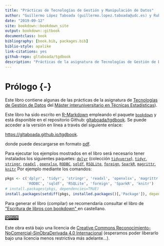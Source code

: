 ```yaml
--- 
title: "Prácticas de Tecnologías de Gestión y Manipulación de Datos"
author: "Guillermo López Taboada (guillermo.lopez.taboada@udc.es) y Rubén F. Casal (ruben.fcasal@udc.es)"
date: "2019-09-12"
site: bookdown::bookdown_site
output: bookdown::gitbook
documentclass: book
bibliography: [book.bib, packages.bib]
biblio-style: apalike
link-citations: yes
github-repo: gltaboada/tgdbook
description: "Prácticas de la asignatura de Tecnologías de Gestión de Datos del Máster en Técnicas Estadísticas."
---
```


# Prólogo {-}

Este libro contiene algunas de las prácticas de la asignatura de [Tecnologías de Gestión de Datos](http://eamo.usc.es/pub/mte/index.php/es/?option=com_content&view=article&id=2202&idm=38&a%C3%B1o=2019) del [Máster interuniversitario en Técnicas Estadísticas](http://eio.usc.es/pub/mte)).

Este libro ha sido escrito en [R-Markdown](http://rmarkdown.rstudio.com) empleando el paquete [`bookdown`](https://bookdown.org/yihui/bookdown/) y está disponible en el repositorio Github: [gltaboada/tgdbook](https://github.com/gltaboada/tgdbook). 
Se puede acceder a la versión en línea a través del siguiente enlace:

<https://gltaboada.github.io/tgdbook>.

donde puede descargarse en formato [pdf](https://gltaboada.github.io/tgdbook/Practicas_de_TGD.pdf).


Para ejecutar los ejemplos mostrados en el libro será necesario tener instalados los siguientes paquetes:
[`dplyr`](https://dplyr.tidyverse.org) (colección [`tidyverse`](https://www.tidyverse.org/)),
[`tidyr`](https://tidyr.tidyverse.org),
[`stringr`](https://stringr.tidyverse.org),
[`readxl`](https://readxl.tidyverse.org) , 
[`openxlsx`](https://cran.r-project.org/web/packages/openxlsx/index.html), [`RODBC`](https://cran.r-project.org/web/packages/RODBC/index.html), 
[`sqldf`](https://cran.r-project.org/web/packages/sqldf/index.html),
[`RSQLite`](https://r-dbi.github.io/RSQLite), 
[`foreign`](https://cran.r-project.org/web/packages/foreign/index.html), 
[`SparkR`](https://cran.r-project.org/web/packages/SparkR/index.html), 
[`magrittr`](https://cran.r-project.org/web/packages/magrittr/index.html), 
[`knitr`](https://yihui.name/knitr) 
Por ejemplo mediante los comandos:

```r
pkgs <- c('dplyr', 'tidyr', 'stringr', 'readxl', 'openxlsx', 'magrittr', 
          'RODBC', 'sqldf', 'RSQLite', 'foreign', 'SparkR', 'knitr')
# install.packages(pkgs, dependencies=TRUE)
install.packages(setdiff(pkgs, installed.packages()[,'Package']), dependencies = TRUE)
```

Para generar el libro (compilar) se recomendaría consultar el libro de ["Escritura de libros con bookdown" ](https://rubenfcasal.github.io/bookdown_intro) en castellano.

<img src="images/by-nc-nd-88x31.png" width="44" />

Este obra está bajo una licencia de [Creative Commons Reconocimiento-NoComercial-SinObraDerivada 4.0 Internacional](https://creativecommons.org/licenses/by-nc-nd/4.0/deed.es_ES) 
(esperamos poder liberarlo bajo una licencia menos restrictiva más adelante...).


